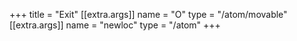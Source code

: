 +++
title = "Exit"
[[extra.args]]
name = "O"
type = "/atom/movable"
[[extra.args]]
name = "newloc"
type = "/atom"
+++